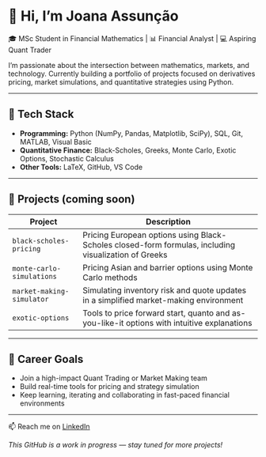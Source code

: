 
# 👋 Hi, I’m Joana Assunção

🎓 MSc Student in Financial Mathematics | 📊 Financial Analyst | 💻 Aspiring Quant Trader

I’m passionate about the intersection between mathematics, markets, and technology. Currently building a portfolio of projects focused on derivatives pricing, market simulations, and quantitative strategies using Python.

---

## 🔧 Tech Stack
- **Programming:** Python (NumPy, Pandas, Matplotlib, SciPy), SQL, Git, MATLAB, Visual Basic
- **Quantitative Finance:** Black-Scholes, Greeks, Monte Carlo, Exotic Options, Stochastic Calculus
- **Other Tools:** LaTeX, GitHub, VS Code

---

## 📂 Projects (coming soon)
| Project | Description |
|--------|-------------|
| `black-scholes-pricing` | Pricing European options using Black-Scholes closed-form formulas, including visualization of Greeks |
| `monte-carlo-simulations` | Pricing Asian and barrier options using Monte Carlo methods |
| `market-making-simulator` | Simulating inventory risk and quote updates in a simplified market-making environment |
| `exotic-options` | Tools to price forward start, quanto and as-you-like-it options with intuitive explanations |

---

## 🧭 Career Goals
- Join a high-impact Quant Trading or Market Making team
- Build real-time tools for pricing and strategy simulation
- Keep learning, iterating and collaborating in fast-paced financial environments

---

📫 Reach me on [LinkedIn](https://www.linkedin.com/in/joanasilvaassunção/)

*This GitHub is a work in progress — stay tuned for more projects!*
